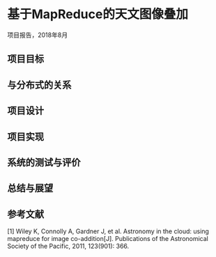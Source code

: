 # 基于MapReduce的天文图像叠加

项目报告，2018年8月

## 项目目标



## 与分布式的关系



## 项目设计



## 项目实现



## 系统的测试与评价



## 总结与展望



## 参考文献

[1] Wiley K, Connolly A, Gardner J, et al. Astronomy in the cloud: using mapreduce for image co-addition[J]. Publications of the Astronomical Society of the Pacific, 2011, 123(901): 366. 